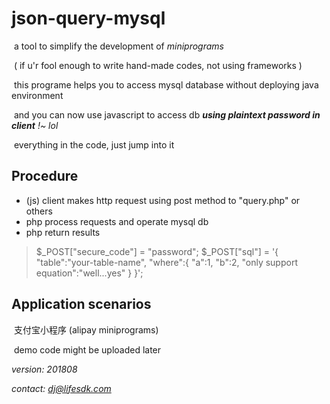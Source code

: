# json-query-mysql

​	a tool to simplify the development of *miniprograms*

​	( if u'r fool enough to write hand-made codes, not using frameworks )

​	this programe helps you to access mysql database without deploying java environment

​	and you can now use javascript to access db ***using plaintext password in client*** *!~ lol*

​	 everything in the code, just jump into it



## Procedure

 - (js) client makes http request using post method to "query.php" or others
 - php process requests and operate mysql db
 - php return results

> $_POST["secure_code"] = "password";
> $_POST["sql"] = '{ "table":"your-table-name", "where":{ "a":1, "b":2, "only support equation":"well...yes" } }';



## Application scenarios

​	支付宝小程序 (alipay miniprograms)

​	demo code might be uploaded later



*version: 201808*

*contact: dj@lifesdk.com*

